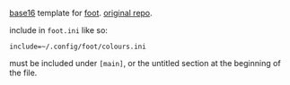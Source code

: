 [base16](https://github.com/base16-project/home) template for [foot](https://codeberg.org/dnkl/foot).
[original repo](https://git.sr.ht/~h4n1/base16-foot).

include in `foot.ini` like so:

    include=~/.config/foot/colours.ini

must be included under `[main]`, or the untitled section at the beginning of the file.
